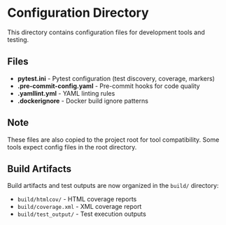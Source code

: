 # Configuration Directory

This directory contains configuration files for development tools and testing.

## Files

- **pytest.ini** - Pytest configuration (test discovery, coverage, markers)
- **.pre-commit-config.yaml** - Pre-commit hooks for code quality
- **.yamllint.yml** - YAML linting rules
- **.dockerignore** - Docker build ignore patterns

## Note

These files are also copied to the project root for tool compatibility.
Some tools expect config files in the root directory.

## Build Artifacts

Build artifacts and test outputs are now organized in the `build/` directory:
- `build/htmlcov/` - HTML coverage reports
- `build/coverage.xml` - XML coverage report
- `build/test_output/` - Test execution outputs
